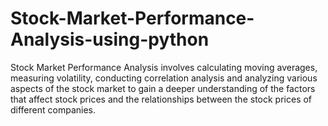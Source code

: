 # Stock-Market-Performance-Analysis-using-python
Stock Market Performance Analysis involves calculating moving averages, measuring volatility, conducting correlation analysis and analyzing various aspects of the stock market to gain a deeper understanding of the factors that affect stock prices and the relationships between the stock prices of different companies. 
